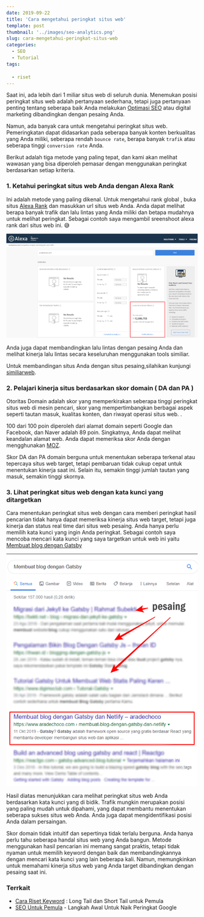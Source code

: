 ```yaml
---
date: 2019-09-22
title: 'Cara mengetahui peringkat situs web'
template: post
thumbnail: '../images/seo-analytics.png'
slug: cara-mengetahui-peringkat-situs-web
categories:
  - SEO
  - Tutorial
tags:

  - riset
---
```



Saat ini, ada lebih dari 1 miliar situs web di seluruh dunia. Menemukan posisi peringkat situs web adalah pertanyaan sederhana, tetapi juga pertanyaan penting tentang seberapa baik Anda melakukan [Optimasi SEO](https://www.aradechoco.com/SEO-untuk-pemula/) atau digital marketing dibandingkan dengan pesaing Anda.

Namun, ada banyak cara untuk mengetahui peringkat situs web. Pemeringkatan dapat didasarkan pada seberapa banyak konten berkualitas yang Anda miliki, seberapa rendah `bounce rate`, berapa banyak `trafik` atau seberapa tinggi `conversion rate` Anda.

Berikut adalah tiga metode yang paling tepat, dan kami akan melihat wawasan yang bisa diperoleh pemasar dengan menggunakan peringkat berdasarkan setiap kriteria.

### 1. Ketahui peringkat situs web Anda dengan Alexa Rank

Ini adalah metode yang paling dikenal. Untuk mengetahui rank global , buka situs [Alexa Rank](http://www.alexa.com/siteinfo) dan masukkan url situs web Anda. Anda dapat melihat berapa banyak trafik dan lalu lintas yang Anda miliki dan betapa mudahnya untuk melihat peringkat. Sebagai contoh saya mengambil sreenshoot alexa rank dari situs web ini. 😅

![](../images/alexa-rank.png)

Anda juga dapat membandingkan lalu lintas dengan pesaing Anda dan melihat kinerja lalu lintas secara keseluruhan menggunakan tools similiar.

Untuk membandingan situs Anda dengan situs pesaing,silahikan kunjungi [similiarweb](https://www.similarweb.com/).

### 2. Pelajari kinerja situs berdasarkan skor domain ( DA dan PA )

Otoritas Domain adalah skor yang memperkirakan seberapa tinggi peringkat situs web di mesin pencari, skor yang mempertimbangkan berbagai aspek seperti tautan masuk, kualitas konten, dan riwayat operasi situs web. .

100 dari 100 poin diperoleh dari alamat domain seperti Google dan Facebook, dan Naver adalah 89 poin. Singkatnya, Anda dapat melihat keandalan alamat web. Anda dapat memeriksa skor Anda dengan mengghunakan [MOZ](https://moz.com/).

Skor DA dan PA domain berguna untuk menentukan seberapa terkenal atau tepercaya situs web target, tetapi pembaruan tidak cukup cepat untuk menentukan kinerja saat ini. Selain itu, semakin tinggi jumlah tautan yang masuk, semakin tinggi skornya.

### 3. Lihat peringkat situs web dengan kata kunci yang ditargetkan

Cara menentukan peringkat situs web dengan cara memberi peringkat hasil pencarian tidak hanya dapat memeriksa kinerja situs web target, tetapi juga kinerja dan status real time dari situs web pesaing. Anda hanya perlu memilih kata kunci yang ingin Anda peringkat. Sebagai contoh saya mencoba mencari kata kunci yang saya targetkan untuk web ini yaitu [Membuat blog dengan Gatsby](https://www.aradechoco.com/membuat-blog-dengan-gatsby-dan-netlify/)
 
![](../images/rank-kata-kunci.png)
 
Hasil diatas menunjukkan cara melihat peringkat situs web Anda berdasarkan kata kunci yang di bidik.
Trafik mungkin merupakan posisi yang paling mudah untuk dipahami, yang dapat membantu menentukan seberapa sukses situs web Anda. Anda juga dapat mengidentifikasi posisi Anda dalam persaingan.

Skor domain tidak intuitif dan sepertinya tidak terlalu berguna. Anda hanya perlu tahu seberapa handal situs web yang Anda bangun.
Metode menggunakan hasil pencarian ini memang sangat praktis, tetapi tidak nyaman untuk memilih keyword dengan baik dan membandingkannya dengan mencari kata kunci yang lain beberapa kali. Namun, memungkinkan untuk memahami kinerja situs web yang Anda target dibandingkan dengan pesaing saat ini.

### Terrkait

- [Cara Riset Keyword](https://www.aradechoco.com/cara-riset-keyword-untuk-pemula/) : Long Tail dan Short Tail untuk Pemula
- [SEO Untuk Pemula](https://www.aradechoco.com/SEO-untuk-pemula/) - Langkah Awal Untuk Naik Peringkat Google
